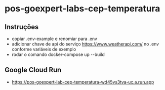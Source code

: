 # pos-goexpert-labs-cep-temperatura

## Instruções

- copiar .env-example e renomiar para .env
- adicionar chave de api do serviço https://www.weatherapi.com/ no .env conforme variáveis de exemplo
- rodar o comando docker-compose up --build

## Google Cloud Run

- https://pos-goexpert-lab-cep-temperatura-wd45vs3tva-uc.a.run.app
